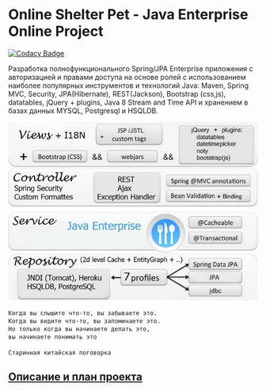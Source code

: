 
Online Shelter Pet - Java Enterprise Online Project 
====================================================

[![Codacy Badge](https://api.codacy.com/project/badge/Grade/aaa0ad308ccf422cb399c50183d0b9b2)](https://app.codacy.com/app/dimaSkalora/OnlineShelterPet?utm_source=github.com&utm_medium=referral&utm_content=dimaSkalora/OnlineShelterPet&utm_campaign=badger)

Разработка полнофункционального Spring/JPA Enterprise приложения c авторизацией и правами доступа на основе ролей с использованием наиболее популярных инструментов и технологий Java: Maven, Spring MVC, Security, JPA(Hibernate), REST(Jackson), Bootstrap (css,js), datatables, jQuery + plugins, Java 8 Stream and Time API и хранением в базах данных MYSQL, Postgresql и HSQLDB.

![Image alt](https://github.com/dimaSkalora/OnlineShelterPet/raw/master/JavaEnterprise.jpg)

    Когда вы слышите что-то, вы забываете это.
    Когда вы видите что-то, вы запоминаете это.
    Но только когда вы начинаете делать это,
    вы начинаете понимать это

    Старинная китайская поговорка

## <a href="description.md">Описание и план проекта</a>